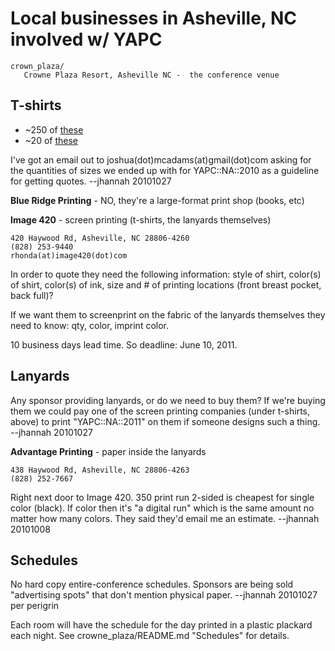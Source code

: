 # Local businesses in Asheville, NC involved w/ YAPC

    crown_plaza/
       Crowne Plaza Resort, Asheville NC -  the conference venue

## T-shirts

* ~250 of [these](http://skitch.com/trg404/d7x8w/shirt.psd-25-layer-1-cmyk-8)
* ~20 of [these](http://skitch.com/trg404/d7xe3/yapc2011staffshirt.ai-100-cmyk-preview)

I've got an email out to joshua(dot)mcadams(at)gmail(dot)com asking for the quantities of sizes
we ended up with for YAPC::NA::2010 as a guideline for getting quotes. --jhannah 20101027

__Blue Ridge Printing__ - NO, they're a large-format print shop (books, etc)

__Image 420__ - screen printing (t-shirts, the lanyards themselves)

    420 Haywood Rd, Asheville, NC 28806-4260
    (828) 253-9440
    rhonda(at)image420(dot)com

In order to quote they need the following information: 
style of shirt, color(s) of shirt, color(s) of ink, size and # of 
printing locations (front breast pocket, back full)?

If we want them to screenprint on the fabric of the lanyards themselves they need to know: 
qty, color, imprint color.

10 business days lead time. So deadline: June 10, 2011.

## Lanyards 

Any sponsor providing lanyards, or do we need to buy them? If we're buying them we could
pay one of the screen printing companies (under t-shirts, above) to print "YAPC::NA::2011" 
on them if someone designs such a thing.   --jhannah 20101027

__Advantage Printing__ - paper inside the lanyards

    438 Haywood Rd, Asheville, NC 28806-4263
    (828) 252-7667

Right next door to Image 420. 350 print run 2-sided is cheapest for single color (black).
If color then it's "a digital run" which is the same amount no matter how many colors.
They said they'd email me an estimate.  --jhannah 20101008

## Schedules

No hard copy entire-conference schedules. Sponsors are being sold "advertising spots" that 
don't mention physical paper.  --jhannah 20101027 per perigrin

Each room will have the schedule for the day printed in a plastic plackard each night. 
See crowne_plaza/README.md "Schedules" for details.


